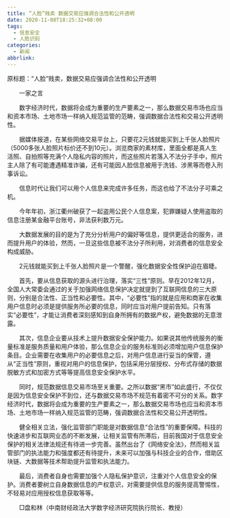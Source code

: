 ```yaml
---
title: “人脸”贱卖 数据交易应强调合法性和公开透明
date: 2020-11-08T18:25:32+08:00
tags:
  - 信息安全
  - 人脸识别
categories:
  - 新闻
abbrlink:
---
```


原标题：“人脸”贱卖，数据交易应强调合法性和公开透明

　　一家之言

　　数字经济时代，数据将会成为重要的生产要素之一，那么数据交易市场也应当和资本市场、土地市场一样纳入规范监管的范畴，强调数据合法性和交易公开透明性。

　　据媒体报道，在某些网络交易平台上，只要花2元钱就能买到上千张人脸照片（5000多张人脸照片标价还不到10元）。浏览商家的素材库，里面全都是真人生活照、自拍照等充满个人隐私内容的照片，而这些照片若落入不法分子手中，照片主人除了有可能遭遇精准诈骗，还有可能因人脸信息被用于洗钱、涉黑等而卷入刑事诉讼。

　　信息时代让我们可以用个人信息来完成许多任务，而这也给了不法分子可乘之机。

　　今年年初，浙江衢州破获了一起盗用公民个人信息案，犯罪嫌疑人使用盗取的信息注册某金融平台账号，非法获利数万元。

　　大数据发展的目的是为了充分分析用户的偏好等信息，提供更适合的服务，进而提升用户的体验，然而，一旦这些信息被不法分子所利用，对消费者的信息安全构成威胁。

　　2元钱就能买到上千张人脸照片是一个警醒，强化数据安全性保护迫在眉睫。

　　首先，要从信息获取的源头进行治理，落实“三性”原则。早在2012年12月，全国人大常委会通过的关于加强网络信息保护决定就提到了互联网信息的三大原则，分别是合法性、正当性和必要性。其中，“必要性”指的就是应用和商家在收集用户信息时必须是提供服务所必要的信息，同时应当对用户提前告知。只有落实“必要性”，才能让消费者深刻感知到自身所拥有的数据产权，避免数据的无意泄露。

　　其次，信息企业要从技术上提升数据安全保护能力。如果说其他传统服务的衡量标准是服务质量和用户体验，那么信息企业的服务标准则必须增加用户信息保护条目。企业需要在收集用户的必要信息之后，对用户信息进行妥当的保管，遵从“正当性”原则，重视对用户的信息保护，包括采用分层授权、分布式存储的数据脱敏方式和加密方式等等提高信息安全保护水平。

　　同时，规范数据信息交易市场至关重要。之所以数据“黑市”如此盛行，不仅仅是因为信息安全保护不到位，还与数据交易市场不规范有着密不可分的关系。数字经济时代，数据将会成为重要的生产要素之一，那么数据交易市场也应当和资本市场、土地市场一样纳入规范监管的范畴，强调数据合法性和交易公开透明性。

　　健全相关立法，强化监管部门职能是对数据信息“合法性”的重要保障。科技的快速进步和互联网业态的不断发展，让相关监管有所滞后，目前我国对于信息安全保护的相关法律法规还有待进一步完善。虽然出台了《网络安全法》，然而相关监管部门的执法能力和强度都还有待提升，未来可以加强与科技企业的合作，借助区块链、大数据等技术帮助提升监管和执法能力。

　　最后，消费者自身也需要加强个人隐私保护意识，注重对个人信息安全的保护。消费者要树立自身数据信息的产权意识，对需要提供信息的服务提高警惕性，不轻易对应用授权信息获取等等。

　　□盘和林（中南财经政法大学数字经济研究院执行院长、教授）